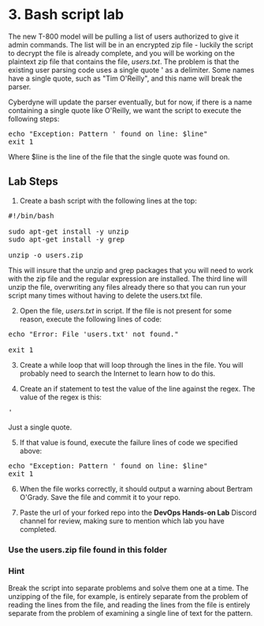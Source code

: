 # 3. Bash script lab

The new T-800 model will be pulling a list of users authorized to give it admin commands. The list will be 
in an encrypted zip file - luckily the script to decrypt the file is already complete, and you will be working on 
the plaintext zip file that contains the file, *users.txt*. The problem is that the existing user parsing code uses
a single quote ' as a delimiter. Some names have a single quote, such as "Tim O'Reilly", and this name will break the parser.

Cyberdyne will update the parser eventually, but for now, if there is a name containing a single quote like O'Reilly, we want the script to execute the following steps:

<pre>
echo "Exception: Pattern ' found on line: $line"
exit 1
</pre>

Where $line is the line of the file that the single quote was found on.

## Lab Steps

1. Create a bash script with the following lines at the top:

<pre>#!/bin/bash

sudo apt-get install -y unzip
sudo apt-get install -y grep

unzip -o users.zip</pre>

This will insure that the unzip and grep packages that you will need to work with the zip file and the regular expression are installed.
The third line will unzip the file, overwriting any files already there so that you can run your script many times without having to delete the users.txt file.

2. Open the file, *users.txt* in script. If the file is not present for some reason, execute the following lines of code:
<pre>echo "Error: File 'users.txt' not found."

exit 1</pre>

3. Create a while loop that will loop through the lines in the file. You will probably need to search the Internet to learn how to do this.

4. Create an if statement to test the value of the line against the regex. The value of the regex is this:

<pre>'</pre>

Just a single quote.

5. If that value is found, execute the failure lines of code we specified above: 

<pre>
echo "Exception: Pattern ' found on line: $line"
exit 1
</pre>

6. When the file works correctly, it should output a warning about Bertram O'Grady. Save the file and commit it to your repo.

7. Paste the url of your forked repo into the **DevOps Hands-on Lab** Discord channel for review, making sure to mention which lab you have completed.

### Use the users.zip file found in this folder

### Hint
Break the script into separate problems and solve them one at a time. The unzipping of the file, for example, is entirely separate from the problem of reading the lines from the file, and reading the lines from the file is entirely separate from the problem of examining a single line of text for the pattern.
